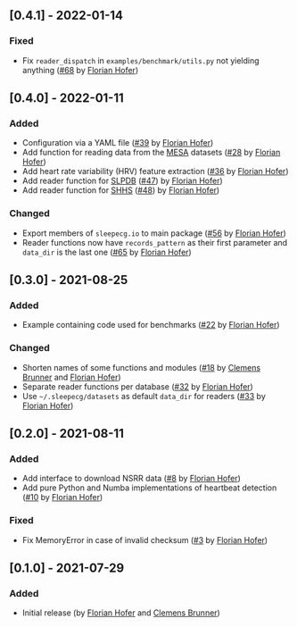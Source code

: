 ## [0.4.1] - 2022-01-14
### Fixed
- Fix `reader_dispatch` in `examples/benchmark/utils.py` not yielding anything  ([#68](https://github.com/cbrnr/sleepecg/pull/68) by [Florian Hofer](https://github.com/hofaflo))

## [0.4.0] - 2022-01-11
### Added
- Configuration via a YAML file ([#39](https://github.com/cbrnr/sleepecg/pull/39) by [Florian Hofer](https://github.com/hofaflo))
- Add function for reading data from the [MESA](https://sleepdata.org/datasets/mesa) datasets ([#28](https://github.com/cbrnr/sleepecg/pull/28) by [Florian Hofer](https://github.com/hofaflo))
- Add heart rate variability (HRV) feature extraction ([#36](https://github.com/cbrnr/sleepecg/pull/36) by [Florian Hofer](https://github.com/hofaflo))
- Add reader function for [SLPDB](https://physionet.org/content/slpdb) ([#47](https://github.com/cbrnr/sleepecg/pull/47)) by [Florian Hofer](https://github.com/hofaflo))
- Add reader function for [SHHS](https://sleepdata.org/datasets/shhs) ([#48](https://github.com/cbrnr/sleepecg/pull/48)) by [Florian Hofer](https://github.com/hofaflo))

### Changed
- Export members of `sleepecg.io` to main package ([#56](https://github.com/cbrnr/sleepecg/pull/56) by [Florian Hofer](https://github.com/hofaflo))
- Reader functions now have `records_pattern` as their first parameter and `data_dir` is the last one ([#65](https://github.com/cbrnr/sleepecg/pull/65) by [Florian Hofer](https://github.com/hofaflo))

## [0.3.0] - 2021-08-25
### Added
- Example containing code used for benchmarks ([#22](https://github.com/cbrnr/sleepecg/pull/22) by [Florian Hofer](https://github.com/hofaflo))

### Changed
- Shorten names of some functions and modules ([#18](https://github.com/cbrnr/sleepecg/pull/18) by [Clemens Brunner](https://github.com/cbrnr) and [Florian Hofer](https://github.com/hofaflo))
- Separate reader functions per database ([#32](https://github.com/cbrnr/sleepecg/pull/32) by [Florian Hofer](https://github.com/hofaflo))
- Use `~/.sleepecg/datasets` as default `data_dir` for readers ([#33](https://github.com/cbrnr/sleepecg/pull/33) by [Florian Hofer](https://github.com/hofaflo))

## [0.2.0] - 2021-08-11
### Added
- Add interface to download NSRR data ([#8](https://github.com/cbrnr/sleepecg/pull/8) by [Florian Hofer](https://github.com/hofaflo))
- Add pure Python and Numba implementations of heartbeat detection ([#10](https://github.com/cbrnr/sleepecg/pull/10) by [Florian Hofer](https://github.com/hofaflo))

### Fixed
- Fix MemoryError in case of invalid checksum ([#3](https://github.com/cbrnr/sleepecg/pull/3) by [Florian Hofer](https://github.com/hofaflo))

## [0.1.0] - 2021-07-29
### Added
- Initial release (by [Florian Hofer](https://github.com/hofaflo) and [Clemens Brunner](https://github.com/cbrnr))
